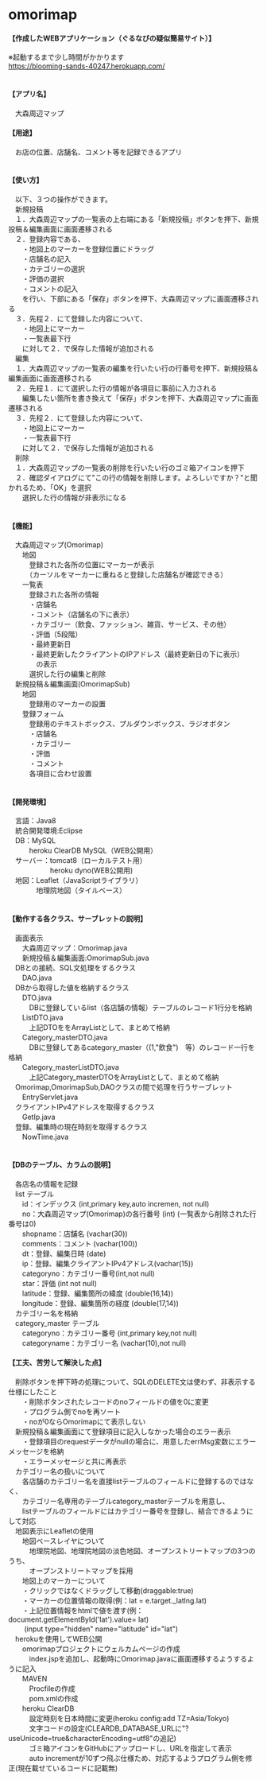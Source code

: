 # omorimap

#### 【作成したWEBアプリケーション（ぐるなびの疑似簡易サイト）】<br>
※起動するまで少し時間がかかります<br>
https://blooming-sands-40247.herokuapp.com/<br>
<br>
#### 【アプリ名】<br>
　大森周辺マップ<br>
#### 【用途】<br>
　お店の位置、店舗名、コメント等を記録できるアプリ<br>
<br>
#### 【使い方】<br>
　以下、３つの操作ができます。<br>
　新規投稿<br>
　１．大森周辺マップの一覧表の上右端にある「新規投稿」ボタンを押下、新規投稿＆編集画面に画面遷移される<br>
　２．登録内容である、<br>
　　・地図上のマーカーを登録位置にドラッグ<br>
　　・店舗名の記入<br>
　　・カテゴリーの選択<br>
　　・評価の選択<br>
　　・コメントの記入<br>
　　を行い、下部にある「保存」ボタンを押下、大森周辺マップに画面遷移される<br>
　３．先程２．にて登録した内容について、<br>
　　・地図上にマーカー<br>
　　・一覧表最下行<br>
　　に対して２．で保存した情報が追加される<br>
　編集<br>
　１．大森周辺マップの一覧表の編集を行いたい行の行番号を押下、新規投稿＆編集画面に画面遷移される<br>
　２．先程１．にて選択した行の情報が各項目に事前に入力される<br>
　　編集したい箇所を書き換えて「保存」ボタンを押下、大森周辺マップに画面遷移される<br>
　３．先程２．にて登録した内容について、<br>
　　・地図上にマーカー<br>
　　・一覧表最下行<br>
　　に対して２．で保存した情報が追加される<br>
　削除<br>
　１．大森周辺マップの一覧表の削除を行いたい行のゴミ箱アイコンを押下<br>
　２．確認ダイアログにて"この行の情報を削除します。よろしいですか？"と聞かれるため、「OK」を選択<br>
　　選択した行の情報が非表示になる<br>
<br>
#### 【機能】<br>
　大森周辺マップ(Omorimap)<br>
　　地図<br>
　　　登録された各所の位置にマーカーが表示<br>
　　　（カーソルをマーカーに重ねると登録した店舗名が確認できる）<br>
　　一覧表<br>
　　　登録された各所の情報<br>
　　　・店舗名<br>
　　　・コメント（店舗名の下に表示）<br>
　　　・カテゴリー（飲食、ファッション、雑貨、サービス、その他）<br>
　　　・評価（5段階）<br>
　　　・最終更新日<br>
　　　・最終更新したクライアントのIPアドレス（最終更新日の下に表示）<br>
　　　　の表示<br>
　　　選択した行の編集と削除<br>
　新規投稿＆編集画面(OmorimapSub)<br>
　　地図<br>
　　　登録用のマーカーの設置<br>
　　登録フォーム<br>
　　　登録用のテキストボックス、プルダウンボックス、ラジオボタン<br>
　　　・店舗名<br>
　　　・カテゴリー<br>
　　　・評価<br>
　　　・コメント<br>
　　　各項目に合わせ設置<br>
<br>
#### 【開発環境】<br>
　言語：Java8<br>
　統合開発環境:Eclipse<br>
　DB：MySQL<br>
　　　heroku ClearDB MySQL（WEB公開用）<br>
　サーバー：tomcat8（ローカルテスト用）<br>
　　　　　　heroku dyno(WEB公開用)<br>
　地図：Leaflet（JavaScriptライブラリ）<br>
　　　　地理院地図（タイルベース）<br>
<br>
#### 【動作する各クラス、サーブレットの説明】<br>
　画面表示<br>
　　大森周辺マップ：Omorimap.java<br>
　　新規投稿＆編集画面:OmorimapSub.java<br>
　DBとの接続、SQL文処理をするクラス<br>
　　DAO.java<br>
　DBから取得した値を格納するクラス<br>
　　DTO.java<br>
　　　DBに登録しているlist（各店舗の情報）テーブルのレコード1行分を格納<br>
　　ListDTO.java<br>
　　　上記DTOををArrayListとして、まとめて格納<br>
　　Category_masterDTO.java<br>
　　　DBに登録してあるcategory_master（(1,"飲食")　等）のレコード一行を格納<br>
　　Category_masterListDTO.java<br>
　　　上記Category_masterDTOをArrayListとして、まとめて格納<br>
　Omorimap,OmorimapSub,DAOクラスの間で処理を行うサーブレット<br>
　　EntryServlet.java<br>
　クライアントIPv4アドレスを取得するクラス<br>
　　GetIp.java<br>
　登録、編集時の現在時刻を取得するクラス<br>
　　NowTime.java<br>
<br>
#### 【DBのテーブル、カラムの説明】<br>
　各店名の情報を記録<br>
　list テーブル<br>
　　id：インデックス (int,primary key,auto incremen, not null)<br>
　　no：大森周辺マップ(Omorimap)の各行番号 (int) (一覧表から削除された行番号は0)<br>
　　shopname：店舗名 (vachar(30))<br>
　　comments：コメント (vachar(100))<br>
　　dt：登録、編集日時 (date)<br>
　　ip：登録、編集クライアントIPv4アドレス(vachar(15))<br>
　　categoryno：カテゴリー番号(int,not null)<br>
　　star：評価 (int not null)<br>
　　latitude：登録、編集箇所の緯度 (double(16,14))<br>
　　longitude：登録、編集箇所の経度 (double(17,14))<br>
　カテゴリー名を格納<br>
　category_master テーブル<br>
　　categoryno：カテゴリー番号 (int,primary key,not null)<br>
　　categoryname：カテゴリー名 (vachar(10),not null)<br>
#### 【工夫、苦労して解決した点】<br>
　削除ボタンを押下時の処理について、SQLのDELETE文は使わず、非表示する仕様にしたこと<br>
　　・削除ボタンされたレコードのnoフィールドの値を0に変更<br>
　　・プログラム側でnoを再ソート<br>
　　・noが0ならOmorimapにて表示しない<br>
　新規投稿＆編集画面にて登録項目に記入しなかった場合のエラー表示<br>
　　・登録項目のrequestデータがnullの場合に、用意したerrMsg変数にエラーメッセージを格納<br>
　　・エラーメッセージと共に再表示<br>
　カテゴリー名の扱いについて<br>
　　各店舗のカテゴリー名を直接listテーブルのフィールドに登録するのではなく、<br>
　　カテゴリー名専用のテーブルcategory_masterテーブルを用意し、<br>
　　listテーブルのフィールドにはカテゴリー番号を登録し、結合できるようにして対応<br>
　地図表示にLeafletの使用<br>
　　地図ベースレイヤについて<br>
　　　地理院地図、地理院地図の淡色地図、オープンストリートマップの3つのうち、<br>
　　　オープンストリートマップを採用<br>
　　地図上のマーカーについて<br>
　　・クリックではなくドラッグして移動(draggable:true)<br>
　　・マーカーの位置情報の取得(例：lat = e.target._latlng.lat)<br>
　　・上記位置情報をhtmlで値を渡す(例：document.getElementById('lat').value= lat)<br>
　　							  (input type="hidden" name="latitude" id="lat")<br>
　herokuを使用してWEB公開<br>
　　omorimapプロジェクトにウェルカムページの作成<br>
　　　index.jspを追加し、起動時にOmorimap.javaに画面遷移するようするように記入<br>
　　MAVEN<br>
　　　Procfileの作成<br>
　　　pom.xmlの作成<br>
　　heroku ClearDB<br>
　　　設定時刻を日本時間に変更(heroku config:add TZ=Asia/Tokyo)<br>
　　　文字コードの設定(CLEARDB_DATABASE_URLに"?useUnicode=true&characterEncoding=utf8"の追記)<br>
　　　ゴミ箱アイコンをGitHubにアップロードし、URLを指定して表示<br>
　　　auto incrementが10ずつ飛ぶ仕様ため、対応するようプログラム側を修正(現在載せているコードに記載無)<br>

